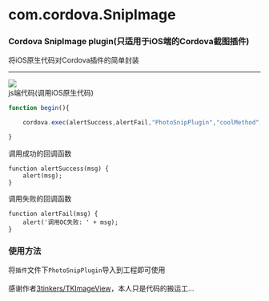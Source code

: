 # com.cordova.SnipImage
### Cordova SnipImage plugin(只适用于iOS端的Cordova截图插件)
将iOS原生代码对Cordova插件的简单封装 <br>
***
![](https://github.com/polvae/SnipImage/blob/master/PlayerRecord.gif) <br>
js端代码(调用iOS原生代码)
```js
function begin(){

    cordova.exec(alertSuccess,alertFail,"PhotoSnipPlugin","coolMethod",["camera","1"]);

}
```
调用成功的回调函数
```
function alertSuccess(msg) {
    alert(msg);
}
```


调用失败的回调函数
```
function alertFail(msg) {
    alert('调用OC失败: ' + msg);
}
```
### 使用方法
将`插件`文件下`PhotoSnipPlugin`导入到工程即可使用 <br> <br>
感谢作者[3tinkers/TKImageView](https://github.com/3tinkers/TKImageView)，本人只是代码的搬运工...
